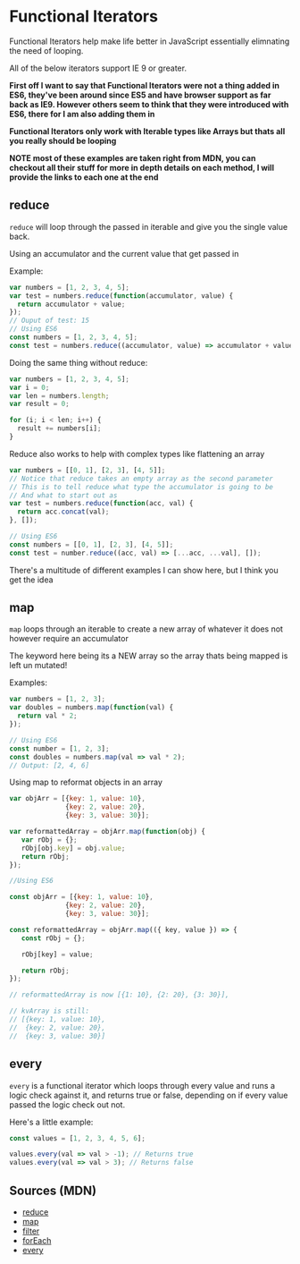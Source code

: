 # Functional Iterators

Functional Iterators help make life better in JavaScript essentially elimnating the need of looping.

All of the below iterators support IE 9 or greater.

**First off I want to say that Functional Iterators were not a thing added in ES6, they've been around since ES5 and have browser support as far back as IE9. However others seem to think that they were introduced with ES6, there for I am also adding them in**

**Functional Iterators only work with Iterable types like Arrays but thats all you really should be looping**

**NOTE most of these examples are taken right from MDN, you can checkout all their stuff for more in depth details on each method, I will provide the links to each one at the end**

## reduce

`reduce` will loop through the passed in iterable and give you the single value back.

Using an accumulator and the current value that get passed in

Example:

```js
var numbers = [1, 2, 3, 4, 5];
var test = numbers.reduce(function(accumulator, value) {
  return accumulator + value;
});
// Ouput of test: 15
// Using ES6
const numbers = [1, 2, 3, 4, 5];
const test = numbers.reduce((accumulator, value) => accumulator + value);
```

Doing the same thing without reduce:

```js
var numbers = [1, 2, 3, 4, 5];
var i = 0;
var len = numbers.length;
var result = 0;

for (i; i < len; i++) {
  result += numbers[i];
}
```

Reduce also works to help with complex types like flattening an array

```js
var numbers = [[0, 1], [2, 3], [4, 5]];
// Notice that reduce takes an empty array as the second parameter
// This is to tell reduce what type the accumulator is going to be
// And what to start out as
var test = numbers.reduce(function(acc, val) {
  return acc.concat(val);
}, []);

// Using ES6
const numbers = [[0, 1], [2, 3], [4, 5]];
const test = number.reduce((acc, val) => [...acc, ...val], []);
```

There's a multitude of different examples I can show here, but I think you get the idea


## map

`map` loops through an iterable to create a new array of whatever it does not however require an accumulator

The keyword here being its a NEW array so the array thats being mapped is left un mutated!

Examples:

```js
var numbers = [1, 2, 3];
var doubles = numbers.map(function(val) {
  return val * 2;
});

// Using ES6
const number = [1, 2, 3];
const doubles = numbers.map(val => val * 2);
// Output: [2, 4, 6]
```

Using map to reformat objects in an array

```js
var objArr = [{key: 1, value: 10},
              {key: 2, value: 20},
              {key: 3, value: 30}];

var reformattedArray = objArr.map(function(obj) {
   var rObj = {};
   rObj[obj.key] = obj.value;
   return rObj;
});

//Using ES6

const objArr = [{key: 1, value: 10},
              {key: 2, value: 20},
              {key: 3, value: 30}];

const reformattedArray = objArr.map(({ key, value }) => {
   const rObj = {};

   rObj[key] = value;

   return rObj;
});

// reformattedArray is now [{1: 10}, {2: 20}, {3: 30}],

// kvArray is still:
// [{key: 1, value: 10},
//  {key: 2, value: 20},
//  {key: 3, value: 30}]
```

## every

`every` is a functional iterator which loops through every value and runs a logic check against it, and returns true or false, depending on if every value passed the logic check out not. 

Here's a little example:

```js
const values = [1, 2, 3, 4, 5, 6];

values.every(val => val > -1); // Returns true
values.every(val => val > 3); // Returns false
```

## Sources (MDN)

- [reduce](https://developer.mozilla.org/en-US/docs/Web/JavaScript/Reference/Global_Objects/Array/Reduce)
- [map](https://developer.mozilla.org/en-US/docs/Web/JavaScript/Reference/Global_Objects/Array/Map)
- [filter](https://developer.mozilla.org/en-US/docs/Web/JavaScript/Reference/Global_Objects/Array/filter)
- [forEach](https://developer.mozilla.org/en-US/docs/Web/JavaScript/Reference/Global_Objects/Array/forEach)
- [every](https://developer.mozilla.org/en-US/docs/Web/JavaScript/Reference/Global_Objects/Array/every)

